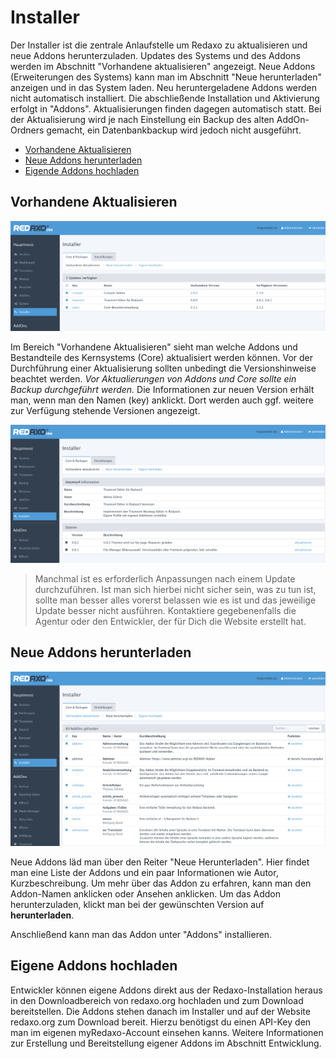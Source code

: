 # Installer

Der Installer ist die zentrale Anlaufstelle um Redaxo zu aktualisieren und neue Addons herunterzuladen.  Updates des Systems und des Addons werden im Abschnitt "Vorhandene aktualisieren" angezeigt. Neue Addons (Erweiterungen des Systems) kann man im Abschnitt "Neue herunterladen" anzeigen und in das System laden. 
Neu heruntergeladene Addons werden nicht automatisch installiert. Die abschließende Installation und Aktivierung erfolgt in "Addons".
Aktualisierungen finden dagegen automatisch statt.
Bei der Aktualisierung wird je nach Einstellung ein Backup des alten AddOn-Ordners gemacht, ein Datenbankbackup wird jedoch nicht ausgeführt. 

- [Vorhandene Aktualisieren](#aktualisieren)
- [Neue Addons herunterladen](#herunterladen)
- [Eigende Addons hochladen](#hochladen)

<a name="aktualisieren"></a>

## Vorhandene Aktualisieren

![Systemcheck](/assets/v5.2.0-installer-01-aktualisieren.png)

Im Bereich "Vorhandene Aktualisieren" sieht man welche Addons und Bestandteile des Kernsystems (Core) aktualisiert werden können. Vor der Durchführung einer Aktualisierung sollten unbedingt die Versionshinweise beachtet werden. *Vor Aktualierungen von Addons und Core sollte ein Backup durchgeführt werden.* Die Informationen zur neuen Version erhält man, wenn man den Namen (key) anklickt. Dort werden auch ggf.  weitere zur Verfügung stehende Versionen angezeigt.

![Systemcheck](/assets/v5.2.0-installer-03-versionen.png)

> Manchmal ist es erforderlich Anpassungen nach einem Update durchzuführen. Ist man sich hierbei nicht sicher sein, was zu tun ist, sollte man besser alles vorerst belassen wie es ist und das jeweilige Update besser nicht ausführen. Kontaktiere gegebenenfalls die Agentur oder den Entwickler, der für Dich die Website erstellt hat. 

<a name="herunterladen"></a>
## Neue Addons herunterladen

![Systemcheck](/assets/v5.2.0-installer-02-neue.png)


Neue Addons läd man über den Reiter "Neue Herunterladen". Hier findet man eine Liste der Addons und ein paar Informationen wie Autor, Kurzbeschreibung. Um mehr über das Addon zu erfahren, kann man den Addon-Namen anklicken oder Ansehen anklicken. Um das Addon herunterzuladen, klickt man bei der gewünschten Version auf **herunterladen**. 

Anschließend kann man das Addon unter "Addons" installieren. 

<a name="hochladen"></a>
## Eigene Addons hochladen
Entwickler können eigene Addons direkt aus der Redaxo-Installation heraus in den Downloadbereich von redaxo.org hochladen und zum Download bereitstellen. Die Addons stehen danach im Installer und auf der Website redaxo.org zum Download bereit. Hierzu benötigst du einen API-Key den man im eigenen myRedaxo-Account einsehen kanns. 
Weitere Informationen zur Erstellung und Bereitstellung eigener Addons im Abschnitt Entwicklung.


